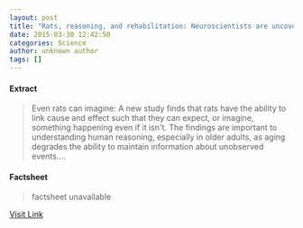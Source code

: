 ```yaml
---
layout: post
title: "Rats, reasoning, and rehabilitation: Neuroscientists are uncovering how we reason"
date: 2015-03-30 12:42:50
categories: Science
author: unknown author
tags: []
---
```



#### Extract
>Even rats can imagine: A new study finds that rats have the ability to link cause and effect such that they can expect, or imagine, something happening even if it isn't. The findings are important to understanding human reasoning, especially in older adults, as aging degrades the ability to maintain information about unobserved events....

#### Factsheet
>factsheet unavailable

[Visit Link](http://feeds.sciencedaily.com/~r/sciencedaily/~3/PZ2iGcfg98I/150330084250.htm)


